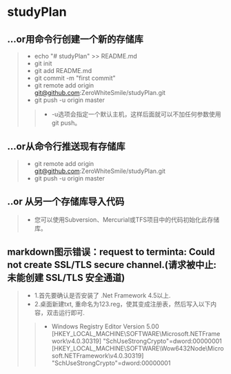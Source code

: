 # studyPlan
## ...or用命令行创建一个新的存储库
>* echo "# studyPlan" >> README.md
>* git init
>* git add README.md
>* git commit -m "first commit"
>* git remote add origin git@github.com:ZeroWhiteSmile/studyPlan.git
>* git push -u origin master
>>* -u选项会指定一个默认主机，这样后面就可以不加任何参数使用git push。

## ...or从命令行推送现有存储库
>* git remote add origin git@github.com:ZeroWhiteSmile/studyPlan.git
>* git push -u origin master

## ..or 从另一个存储库导入代码
>* 您可以使用Subversion、Mercurial或TFS项目中的代码初始化此存储库。

## markdown图示错误：request to terminta: Could not create SSL/TLS secure channel.(请求被中止: 未能创建 SSL/TLS 安全通道)
>* 1.首先要确认是否安装了 .Net Framework 4.5以上.
>* 2.桌面新建txt, 重命名为123.reg，使其变成注册表，然后写入以下内容，双击运行即可.
>>* Windows Registry Editor Version 5.00
[HKEY_LOCAL_MACHINE\SOFTWARE\Microsoft\.NETFramework\v4.0.30319]
"SchUseStrongCrypto"=dword:00000001
[HKEY_LOCAL_MACHINE\SOFTWARE\Wow6432Node\Microsoft\.NETFramework\v4.0.30319]
"SchUseStrongCrypto"=dword:00000001